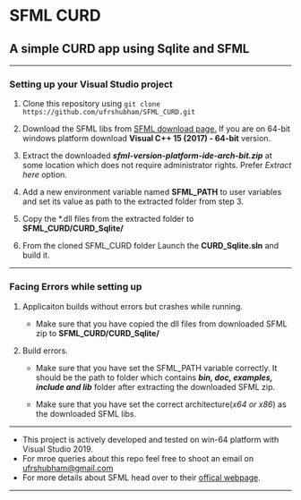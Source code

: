# SFML CURD

## A simple CURD app using Sqlite and SFML

---

### Setting up your Visual Studio project

1. Clone this repository using `git clone https://github.com/ufrshubham/SFML_CURD.git`

2. Download the SFML libs from [SFML download page.](https://www.sfml-dev.org/download/sfml/2.5.1/) If you are on 64-bit windows platform download **Visual C++ 15 (2017) - 64-bit** version.

3. Extract the downloaded _**sfml-version-platform-ide-arch-bit.zip**_ at some location which does not require administrator rights. Prefer _Extract here_ option.

4. Add a new environment variable named **SFML_PATH** to user variables and set its value as path to the extracted folder from step 3.

5. Copy the *.dll files from the extracted folder to **SFML_CURD/CURD_Sqlite/**

6. From the cloned SFML_CURD folder Launch the **CURD_Sqlite.sln** and build it.

---

### Facing Errors while setting up

1. Applicaiton builds without errors but crashes while running.
    - Make sure that you have copied the dll files from downloaded SFML zip to **SFML_CURD/CURD_Sqlite/**

2. Build errors.
    - Make sure that you have set the SFML_PATH variable correctly. It should be the path to folder which contains _**bin, doc, examples, include and lib**_ folder after extracting the downloaded SFML zip.

    - Make sure that you have set the correct architecture(_x64 or x86_) as the downloaded SFML libs.

---

- This project is actively developed and tested on win-64 platform with Visual Studio 2019.
- For mroe queries about this repo feel free to shoot an email on ufrshubham@gmail.com
- For more details about SFML head over to their [offical webpage](https://www.sfml-dev.org/).

---
